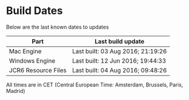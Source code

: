 # Build Dates

Below are the last known dates to updates

Part | Last build update
-----|-----
Mac Engine | Last built: 03 Aug 2016; 21:19:26
Windows Engine | Last built: 12 Jun 2016; 19:44:33
JCR6 Resource Files | Last built: 04 Aug 2016; 09:48:26
All times are in CET (Central European Time: Amsterdam, Brussels, Paris, Madrid)



